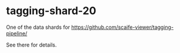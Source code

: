 # tagging-shard-20

One of the data shards for https://github.com/scaife-viewer/tagging-pipeline/

See there for details.
